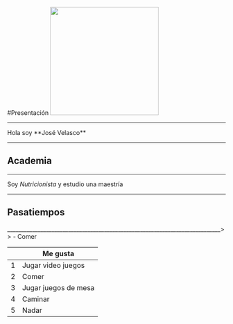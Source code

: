 #Presentación
<img src="https://staticwebsitesmicroblog.blob.core.windows.net/images/rsseitor/extern-imagesimagenestopnet/imagenes-de-hola-0.jpg" width="250" height="250" />
<hr/>
Hola soy **José Velasco**

____________________________________________________________________________
## Academia 
_____________________________________________________________________________

Soy *Nutricionista* y estudio una maestría

____________________________________________________________________________
## Pasatiempos
_____________________________________________________________________________>> - Comer

| | Me gusta |
| ------ | ------ |
| 1 | Jugar video juegos  |
| 2 | Comer |
| 3 | Jugar juegos de mesa |
| 4 | Caminar |
| 5 | Nadar |
